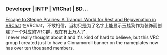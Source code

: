 ### Developer | INTP | VRChat | BD... 
[Escape to Steppe Prairies: A Tranquil World for Rest and Rejuvenation in VRChat](https://youtu.be/gjcEfg1aG3Y)
在VRChat，不敢相信，当初只是为了名字上能显示玉桂狗作为装饰而创建了一个对应的VRC群，现在有上万人了.  
I never really thought about it and it's kind of hard to believe, but this VRC group I created just to have a Cinnamoroll banner on the nameplates now has over ten thousand members.  


<!--
**CatSeed/CatSeed** is a ✨ _special_ ✨ repository because its `README.md` (this file) appears on your GitHub profile.

Here are some ideas to get you started:

- 🔭 I’m currently working on ...
- 🌱 I’m currently learning ...
- 👯 I’m looking to collaborate on ...
- 🤔 I’m looking for help with ...
- 💬 Ask me about ...
- 📫 How to reach me: ...
- 😄 Pronouns: ...
- ⚡ Fun fact: ...
-->
